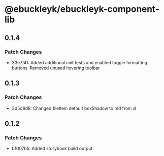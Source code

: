 # @ebuckleyk/ebuckleyk-component-lib

## 0.1.4

### Patch Changes

- 33e7f41: Added additional unit tests and enabled toggle formatting buttons. Removed unused hovering toolbar

## 0.1.3

### Patch Changes

- 3d5d8d8: Changed fileItem default boxShadow to md from xl

## 0.1.2

### Patch Changes

- bf007b5: Added storybook build output
